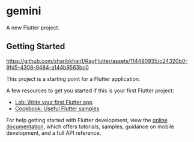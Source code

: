 # gemini

A new Flutter project.

## Getting Started
https://github.com/sharibkhan1/RagFlutter/assets/114480935/c24320b0-9fd5-4308-9484-a144b9563bc0

This project is a starting point for a Flutter application.

A few resources to get you started if this is your first Flutter project:

- [Lab: Write your first Flutter app](https://docs.flutter.dev/get-started/codelab)
- [Cookbook: Useful Flutter samples](https://docs.flutter.dev/cookbook)

For help getting started with Flutter development, view the
[online documentation](https://docs.flutter.dev/), which offers tutorials,
samples, guidance on mobile development, and a full API reference.
